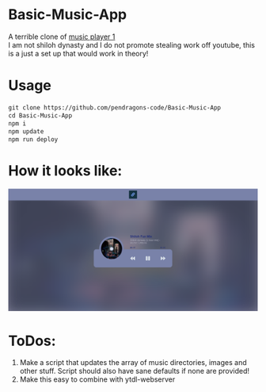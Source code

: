 # Basic-Music-App
A terrible clone of [music player 1](https://github.com/himalayasingh/music-player-1)           
I am not shiloh dynasty and I do not promote stealing work off youtube, this is a just a set up that would work in theory!


# Usage
```
git clone https://github.com/pendragons-code/Basic-Music-App
cd Basic-Music-App
npm i
npm update
npm run deploy
```


# How it looks like:
![Result](https://github.com/pendragons-code/Basic-Music-App/blob/main/sample.png?raw=true)


# ToDos:
1. Make a script that updates the array of music directories, images and other stuff. Script should also have sane defaults if none are provided!
2. Make this easy to combine with ytdl-webserver

